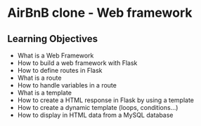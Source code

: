 # AirBnB clone - Web framework
## Learning Objectives
* What is a Web Framework<br>
* How to build a web framework with Flask<br>
* How to define routes in Flask<br>
* What is a route<br>
* How to handle variables in a route<br>
* What is a template<br>
* How to create a HTML response in Flask by using a template<br>
* How to create a dynamic template (loops, conditions…)<br>
* How to display in HTML data from a MySQL database<br>
